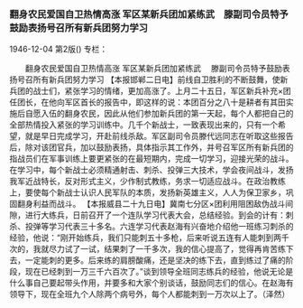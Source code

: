 ### 翻身农民爱国自卫热情高涨  军区某新兵团加紧练武　滕副司令员特予鼓励表扬号召所有新兵团努力学习

1946-12-04
第2版()
专栏：

　　翻身农民爱国自卫热情高涨
    军区某新兵团加紧练武
  　滕副司令员特予鼓励表扬号召所有新兵团努力学习
    【本报邯郸二日电】前线自卫胜利的不断鼓舞，使新兵团的战士们，紧张学习的情绪，更加高涨了。上月二十五日，军区新兵补充×团任团长，在他向军区首长的报告中，即这样的说：本团百分之八十是耕者有其田实施后自愿入伍的翻身农民，因此从他们参加新兵团的第一天起，每个人都把自己的全部热情投入紧张的学习训练中。几千个新战士，一致表现出来的，只有一个希望，就是早日完成学习，开赴前线杀敌。军区副司令员滕代远同志在听取这些报告后，除对该团官兵，加以鼓励表扬，具体指示其工作外，并号召军区所有新兵团的指战员们在军事训练上要更紧张的在最短期内，完成一切学习，迎接光荣的战斗。在学习中，每个新战士必须精通射击、刺杀、投弹三大技术，学会夜间战斗，发扬我军近战特长，反对形式主义，少作制式教练，务求一切适应战斗。在政治教练上，要使每个新战士认识人民军队的本质，发扬新英雄主义，人人为保卫家乡，巩固翻身利益而战斗。
    【本报威县二十九日电】冀南七分区×团利用阻困敌伪战斗间隙，进行大练兵，日前召开了一个连队学习代表大会，总结经验。到会的计有：刺杀、投弹等学习代表三十多名。六连学习代表赵海有兴奋地介绍他一班练习刺杀的经验，他说：“刚开始练兵，我们只能刺五十多枪，后来听说五连有人能刺到两千次的，我就尽力试了一试，结果刺了一千多次，我的信心提高了，觉得再肯苦练下去，一定能刺的更多。后来练的肩膀酸痛，还是坚决的练下去，直到练过了痛的阶段，现在已经刺到一万三千六百次了。”谈到领导全班同志练兵的经验，他说无论是什么事自己要起带头作用，并要多和大家个别谈话，鼓励同志们的信心。在赵海有领导下，现在全班九个人除两个病号外，每个人都能刺到一万次以上了。（泽然）
